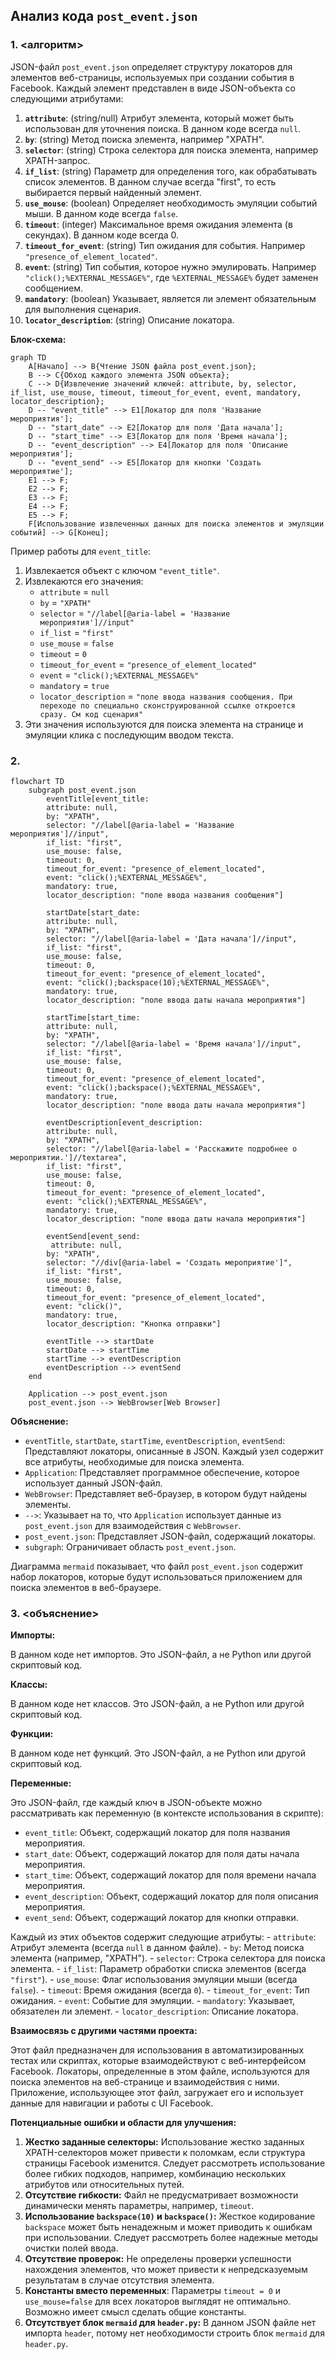 ## Анализ кода `post_event.json`

### 1. <алгоритм>

JSON-файл `post_event.json` определяет структуру локаторов для элементов веб-страницы, используемых при создании события в Facebook. Каждый элемент представлен в виде JSON-объекта со следующими атрибутами:

1.  **`attribute`**: (string/null) Атрибут элемента, который может быть использован для уточнения поиска. В данном коде всегда `null`.
2.  **`by`**: (string) Метод поиска элемента, например "XPATH".
3.  **`selector`**: (string) Строка селектора для поиска элемента, например XPATH-запрос.
4.  **`if_list`**: (string) Параметр для определения того, как обрабатывать список элементов. В данном случае всегда "first", то есть выбирается первый найденный элемент.
5.  **`use_mouse`**: (boolean) Определяет необходимость эмуляции событий мыши. В данном коде всегда `false`.
6.  **`timeout`**: (integer) Максимальное время ожидания элемента (в секундах). В данном коде всегда 0.
7.  **`timeout_for_event`**: (string) Тип ожидания для события. Например `"presence_of_element_located"`.
8.  **`event`**: (string) Тип события, которое нужно эмулировать. Например `"click();%EXTERNAL_MESSAGE%"`, где `%EXTERNAL_MESSAGE%` будет заменен сообщением.
9.  **`mandatory`**: (boolean) Указывает, является ли элемент обязательным для выполнения сценария.
10. **`locator_description`**: (string) Описание локатора.

**Блок-схема:**

```mermaid
graph TD
    A[Начало] --> B{Чтение JSON файла post_event.json};
    B --> C{Обход каждого элемента JSON объекта};
    C --> D{Извлечение значений ключей: attribute, by, selector, if_list, use_mouse, timeout, timeout_for_event, event, mandatory, locator_description};
    D -- "event_title" --> E1[Локатор для поля 'Название мероприятия'];
    D -- "start_date" --> E2[Локатор для поля 'Дата начала'];
    D -- "start_time" --> E3[Локатор для поля 'Время начала'];
    D -- "event_description" --> E4[Локатор для поля 'Описание мероприятия'];
    D -- "event_send" --> E5[Локатор для кнопки 'Создать мероприятие'];
    E1 --> F;
    E2 --> F;
    E3 --> F;
    E4 --> F;
    E5 --> F;
    F[Использование извлеченных данных для поиска элементов и эмуляции событий] --> G[Конец];
```

Пример работы для `event_title`:

1. Извлекается объект с ключом `"event_title"`.
2. Извлекаются его значения:
   - `attribute` = `null`
   - `by` = `"XPATH"`
   - `selector` = `"//label[@aria-label = 'Название мероприятия']//input"`
   - `if_list` = `"first"`
   - `use_mouse` = `false`
   - `timeout` = `0`
   - `timeout_for_event` = `"presence_of_element_located"`
   - `event` = `"click();%EXTERNAL_MESSAGE%"`
   - `mandatory` = `true`
   - `locator_description` = `"поле ввода названия сообщения. При переходе по специально сконструированной ссылке откроется сразу. См код сценария"`
3. Эти значения используются для поиска элемента на странице и эмуляции клика с последующим вводом текста.

### 2. <mermaid>

```mermaid
flowchart TD
    subgraph post_event.json
        eventTitle[event_title:
        attribute: null,
        by: "XPATH",
        selector: "//label[@aria-label = 'Название мероприятия']//input",
        if_list: "first",
        use_mouse: false,
        timeout: 0,
        timeout_for_event: "presence_of_element_located",
        event: "click();%EXTERNAL_MESSAGE%",
        mandatory: true,
        locator_description: "поле ввода названия сообщения"]
        
        startDate[start_date:
        attribute: null,
        by: "XPATH",
        selector: "//label[@aria-label = 'Дата начала']//input",
        if_list: "first",
        use_mouse: false,
        timeout: 0,
        timeout_for_event: "presence_of_element_located",
        event: "click();backspace(10);%EXTERNAL_MESSAGE%",
        mandatory: true,
        locator_description: "поле ввода даты начала мероприятия"]
        
        startTime[start_time:
        attribute: null,
        by: "XPATH",
        selector: "//label[@aria-label = 'Время начала']//input",
        if_list: "first",
        use_mouse: false,
        timeout: 0,
        timeout_for_event: "presence_of_element_located",
        event: "click();backspace();%EXTERNAL_MESSAGE%",
        mandatory: true,
        locator_description: "поле ввода даты начала мероприятия"]

        eventDescription[event_description:
        attribute: null,
        by: "XPATH",
        selector: "//label[@aria-label = 'Расскажите подробнее о мероприятии.']//textarea",
        if_list: "first",
        use_mouse: false,
        timeout: 0,
        timeout_for_event: "presence_of_element_located",
        event: "click();%EXTERNAL_MESSAGE%",
        mandatory: true,
        locator_description: "поле ввода даты начала мероприятия"]
        
        eventSend[event_send:
         attribute: null,
        by: "XPATH",
        selector: "//div[@aria-label = 'Создать мероприятие']",
        if_list: "first",
        use_mouse: false,
        timeout: 0,
        timeout_for_event: "presence_of_element_located",
        event: "click()",
        mandatory: true,
        locator_description: "Кнопка отправки"]
        
        eventTitle --> startDate
        startDate --> startTime
        startTime --> eventDescription
        eventDescription --> eventSend
    end
    
    Application --> post_event.json
    post_event.json --> WebBrowser[Web Browser]
```

**Объяснение:**

*   `eventTitle`, `startDate`, `startTime`, `eventDescription`, `eventSend`:  Представляют локаторы, описанные в JSON. Каждый узел содержит все атрибуты, необходимые для поиска элемента.
*   `Application`: Представляет программное обеспечение, которое использует данный JSON-файл.
*   `WebBrowser`: Представляет веб-браузер, в котором будут найдены элементы.
*   `-->`:  Указывает на то, что `Application` использует данные из `post_event.json` для взаимодействия с `WebBrowser`.
*   `post_event.json`:  Представляет JSON-файл, содержащий локаторы.
*   `subgraph`: Ограничивает область `post_event.json`.

Диаграмма `mermaid` показывает, что файл `post_event.json` содержит набор локаторов, которые будут использоваться приложением для поиска элементов в веб-браузере.

### 3. <объяснение>

**Импорты:**

В данном коде нет импортов. Это JSON-файл, а не Python или другой скриптовый код.

**Классы:**

В данном коде нет классов. Это JSON-файл, а не Python или другой скриптовый код.

**Функции:**

В данном коде нет функций. Это JSON-файл, а не Python или другой скриптовый код.

**Переменные:**

Это JSON-файл, где каждый ключ в JSON-объекте можно рассматривать как переменную (в контексте использования в скрипте):
-   `event_title`: Объект, содержащий локатор для поля названия мероприятия.
-   `start_date`: Объект, содержащий локатор для поля даты начала мероприятия.
-   `start_time`: Объект, содержащий локатор для поля времени начала мероприятия.
-  `event_description`: Объект, содержащий локатор для поля описания мероприятия.
-  `event_send`: Объект, содержащий локатор для кнопки отправки.

Каждый из этих объектов содержит следующие атрибуты:
    -   `attribute`: Атрибут элемента (всегда `null` в данном файле).
    -   `by`: Метод поиска элемента (например, "XPATH").
    -   `selector`: Строка селектора для поиска элемента.
    -   `if_list`:  Параметр обработки списка элементов (всегда `"first"`).
    -   `use_mouse`: Флаг использования эмуляции мыши (всегда `false`).
    -   `timeout`: Время ожидания (всегда `0`).
    -   `timeout_for_event`: Тип ожидания.
    -   `event`: Событие для эмуляции.
    -  `mandatory`: Указывает, обязателен ли элемент.
    - `locator_description`: Описание локатора.

**Взаимосвязь с другими частями проекта:**

Этот файл предназначен для использования в автоматизированных тестах или скриптах, которые взаимодействуют с веб-интерфейсом Facebook. Локаторы, определенные в этом файле, используются для поиска элементов на веб-странице и взаимодействия с ними. Приложение, использующее этот файл, загружает его и использует данные для навигации и работы с UI Facebook.

**Потенциальные ошибки и области для улучшения:**

1.  **Жестко заданные селекторы:** Использование жестко заданных XPATH-селекторов может привести к поломкам, если структура страницы Facebook изменится. Следует рассмотреть использование более гибких подходов, например, комбинацию нескольких атрибутов или относительных путей.
2.  **Отсутствие гибкости:** Файл не предусматривает возможности динамически менять параметры, например, `timeout`.
3.  **Использование `backspace(10)` и `backspace()`:** Жесткое кодирование `backspace` может быть ненадежным и может приводить к ошибкам при использовании. Следует рассмотреть более надежные методы очистки полей ввода.
4.  **Отсутствие проверок:** Не определены проверки успешности нахождения элементов, что может привести к непредсказуемым результатам в случае отсутствия элемента.
5.  **Константы вместо переменных**: Параметры `timeout = 0` и `use_mouse=false` для всех локаторов выглядят не оптимально. Возможно имеет смысл сделать общие константы.
6. **Отсутствует блок `mermaid` для `header.py`:** В данном JSON файле нет импорта `header`, потому нет необходимости строить блок `mermaid` для `header.py`.
